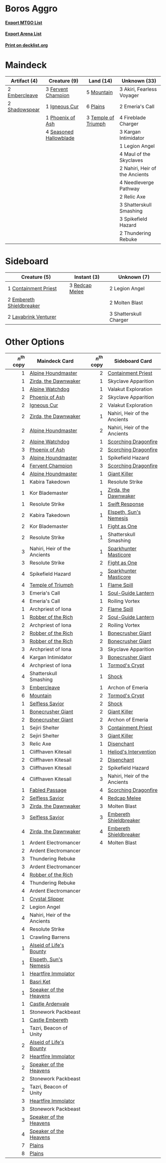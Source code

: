 # Boros Aggro

#### [Export MTGO List](../collection/Boros%20Aggro/Boros%20Aggro.txt)
#### [Export Arena List](../collection/Boros%20Aggro/Boros%20Aggro_arena.txt)
#### [Print on decklist.org](http://decklist.org/?deckmain=3%09Akiri,%20Fearless%20Voyager%0A2%09Embercleave%0A2%09Emeria's%20Call%0A3%09Fervent%20Champion%0A4%09Fireblade%20Charger%0A1%09Igneous%20Cur%0A3%09Kargan%20Intimidator%0A1%09Legion%20Angel%0A4%09Maul%20of%20the%20Skyclaves%0A5%09Mountain%0A2%09Nahiri,%20Heir%20of%20the%20Ancients%0A4%09Needleverge%20Pathway%0A1%09Phoenix%20of%20Ash%0A6%09Plains%0A2%09Relic%20Axe%0A4%09Seasoned%20Hallowblade%0A2%09Shadowspear%0A3%09Shatterskull%20Smashing%0A3%09Spikefield%20Hazard%0A3%09Temple%20of%20Triumph%0A2%09Thundering%20Rebuke&deckside=1%09Containment%20Priest%0A2%09Embereth%20Shieldbreaker%0A2%09Lavabrink%20Venturer%0A2%09Legion%20Angel%0A2%09Molten%20Blast%0A3%09Redcap%20Melee%0A3%09Shatterskull%20Charger)
# Maindeck

|                                      Artifact (4)                                      |                                          Creature (9)                                           |                                          Land (14)                                           |         Unknown (33)         |
|----------------------------------------------------------------------------------------|-------------------------------------------------------------------------------------------------|----------------------------------------------------------------------------------------------|------------------------------|
|2 [Embercleave](http://gatherer.wizards.com/Pages/Card/Details.aspx?multiverseid=473082)|3 [Fervent Champion](http://gatherer.wizards.com/Pages/Card/Details.aspx?multiverseid=473086)    |5 [Mountain](http://gatherer.wizards.com/Pages/Card/Details.aspx?multiverseid=439859)         |3 Akiri, Fearless Voyager     |
|2 [Shadowspear](http://gatherer.wizards.com/Pages/Card/Details.aspx?multiverseid=476487)|1 [Igneous Cur](http://gatherer.wizards.com/Pages/Card/Details.aspx?multiverseid=485476)         |6 [Plains](http://gatherer.wizards.com/Pages/Card/Details.aspx?multiverseid=439856)           |2 Emeria's Call               |
|                                                                                        |1 [Phoenix of Ash](http://gatherer.wizards.com/Pages/Card/Details.aspx?multiverseid=476399)      |3 [Temple of Triumph](http://gatherer.wizards.com/Pages/Card/Details.aspx?multiverseid=373560)|4 Fireblade Charger           |
|                                                                                        |4 [Seasoned Hallowblade](http://gatherer.wizards.com/Pages/Card/Details.aspx?multiverseid=485357)|                                                                                              |3 Kargan Intimidator          |
|                                                                                        |                                                                                                 |                                                                                              |1 Legion Angel                |
|                                                                                        |                                                                                                 |                                                                                              |4 Maul of the Skyclaves       |
|                                                                                        |                                                                                                 |                                                                                              |2 Nahiri, Heir of the Ancients|
|                                                                                        |                                                                                                 |                                                                                              |4 Needleverge Pathway         |
|                                                                                        |                                                                                                 |                                                                                              |2 Relic Axe                   |
|                                                                                        |                                                                                                 |                                                                                              |3 Shatterskull Smashing       |
|                                                                                        |                                                                                                 |                                                                                              |3 Spikefield Hazard           |
|                                                                                        |                                                                                                 |                                                                                              |2 Thundering Rebuke           |


# Sideboard

|                                           Creature (5)                                            |                                       Instant (3)                                       |     Unknown (7)      |
|---------------------------------------------------------------------------------------------------|-----------------------------------------------------------------------------------------|----------------------|
|1 [Containment Priest](http://gatherer.wizards.com/Pages/Card/Details.aspx?multiverseid=389470)    |3 [Redcap Melee](http://gatherer.wizards.com/Pages/Card/Details.aspx?multiverseid=473097)|2 Legion Angel        |
|2 [Embereth Shieldbreaker](http://gatherer.wizards.com/Pages/Card/Details.aspx?multiverseid=473084)|                                                                                         |2 Molten Blast        |
|2 [Lavabrink Venturer](http://gatherer.wizards.com/Pages/Card/Details.aspx?multiverseid=479539)    |                                                                                         |3 Shatterskull Charger|


# Other Options

|*n*<sup>th</sup> copy|                                          Maindeck Card                                           |*n*<sup>th</sup> copy|                                         Sideboard Card                                          |
|--------------------:|--------------------------------------------------------------------------------------------------|--------------------:|-------------------------------------------------------------------------------------------------|
|                    1|[Alpine Houndmaster](http://gatherer.wizards.com/Pages/Card/Details.aspx?multiverseid=485538)     |                    2|[Containment Priest](http://gatherer.wizards.com/Pages/Card/Details.aspx?multiverseid=389470)    |
|                    1|[Zirda, the Dawnwaker](http://gatherer.wizards.com/Pages/Card/Details.aspx?multiverseid=479753)   |                    1|Skyclave Apparition                                                                              |
|                    1|[Alpine Watchdog](http://gatherer.wizards.com/Pages/Card/Details.aspx?multiverseid=485325)        |                    1|Valakut Exploration                                                                              |
|                    2|[Phoenix of Ash](http://gatherer.wizards.com/Pages/Card/Details.aspx?multiverseid=476399)         |                    2|Skyclave Apparition                                                                              |
|                    2|[Igneous Cur](http://gatherer.wizards.com/Pages/Card/Details.aspx?multiverseid=485476)            |                    2|Valakut Exploration                                                                              |
|                    2|[Zirda, the Dawnwaker](http://gatherer.wizards.com/Pages/Card/Details.aspx?multiverseid=479753)   |                    1|Nahiri, Heir of the Ancients                                                                     |
|                    2|[Alpine Houndmaster](http://gatherer.wizards.com/Pages/Card/Details.aspx?multiverseid=485538)     |                    2|Nahiri, Heir of the Ancients                                                                     |
|                    2|[Alpine Watchdog](http://gatherer.wizards.com/Pages/Card/Details.aspx?multiverseid=485325)        |                    1|[Scorching Dragonfire](http://gatherer.wizards.com/Pages/Card/Details.aspx?multiverseid=473101)  |
|                    3|[Phoenix of Ash](http://gatherer.wizards.com/Pages/Card/Details.aspx?multiverseid=476399)         |                    2|[Scorching Dragonfire](http://gatherer.wizards.com/Pages/Card/Details.aspx?multiverseid=473101)  |
|                    3|[Alpine Houndmaster](http://gatherer.wizards.com/Pages/Card/Details.aspx?multiverseid=485538)     |                    1|Spikefield Hazard                                                                                |
|                    4|[Fervent Champion](http://gatherer.wizards.com/Pages/Card/Details.aspx?multiverseid=473086)       |                    3|[Scorching Dragonfire](http://gatherer.wizards.com/Pages/Card/Details.aspx?multiverseid=473101)  |
|                    4|[Alpine Houndmaster](http://gatherer.wizards.com/Pages/Card/Details.aspx?multiverseid=485538)     |                    1|[Giant Killer](http://gatherer.wizards.com/Pages/Card/Details.aspx?multiverseid=472976)          |
|                    1|Kabira Takedown                                                                                   |                    1|Resolute Strike                                                                                  |
|                    1|Kor Blademaster                                                                                   |                    1|[Zirda, the Dawnwaker](http://gatherer.wizards.com/Pages/Card/Details.aspx?multiverseid=479753)  |
|                    1|Resolute Strike                                                                                   |                    1|[Swift Response](http://gatherer.wizards.com/Pages/Card/Details.aspx?multiverseid=485363)        |
|                    2|Kabira Takedown                                                                                   |                    1|[Elspeth, Sun's Nemesis](http://gatherer.wizards.com/Pages/Card/Details.aspx?multiverseid=476265)|
|                    2|Kor Blademaster                                                                                   |                    1|[Fight as One](http://gatherer.wizards.com/Pages/Card/Details.aspx?multiverseid=479532)          |
|                    2|Resolute Strike                                                                                   |                    1|Shatterskull Smashing                                                                            |
|                    3|Nahiri, Heir of the Ancients                                                                      |                    1|[Sparkhunter Masticore](http://gatherer.wizards.com/Pages/Card/Details.aspx?multiverseid=485563) |
|                    3|Resolute Strike                                                                                   |                    2|[Fight as One](http://gatherer.wizards.com/Pages/Card/Details.aspx?multiverseid=479532)          |
|                    4|Spikefield Hazard                                                                                 |                    2|[Sparkhunter Masticore](http://gatherer.wizards.com/Pages/Card/Details.aspx?multiverseid=485563) |
|                    4|[Temple of Triumph](http://gatherer.wizards.com/Pages/Card/Details.aspx?multiverseid=373560)      |                    1|[Flame Spill](http://gatherer.wizards.com/Pages/Card/Details.aspx?multiverseid=479637)           |
|                    3|Emeria's Call                                                                                     |                    1|[Soul-Guide Lantern](http://gatherer.wizards.com/Pages/Card/Details.aspx?multiverseid=476488)    |
|                    4|Emeria's Call                                                                                     |                    1|Roiling Vortex                                                                                   |
|                    1|Archpriest of Iona                                                                                |                    2|[Flame Spill](http://gatherer.wizards.com/Pages/Card/Details.aspx?multiverseid=479637)           |
|                    1|[Robber of the Rich](http://gatherer.wizards.com/Pages/Card/Details.aspx?multiverseid=473100)     |                    2|[Soul-Guide Lantern](http://gatherer.wizards.com/Pages/Card/Details.aspx?multiverseid=476488)    |
|                    2|Archpriest of Iona                                                                                |                    2|Roiling Vortex                                                                                   |
|                    2|[Robber of the Rich](http://gatherer.wizards.com/Pages/Card/Details.aspx?multiverseid=473100)     |                    1|[Bonecrusher Giant](http://gatherer.wizards.com/Pages/Card/Details.aspx?multiverseid=473077)     |
|                    3|[Robber of the Rich](http://gatherer.wizards.com/Pages/Card/Details.aspx?multiverseid=473100)     |                    2|[Bonecrusher Giant](http://gatherer.wizards.com/Pages/Card/Details.aspx?multiverseid=473077)     |
|                    3|Archpriest of Iona                                                                                |                    3|Skyclave Apparition                                                                              |
|                    4|Kargan Intimidator                                                                                |                    3|[Bonecrusher Giant](http://gatherer.wizards.com/Pages/Card/Details.aspx?multiverseid=473077)     |
|                    4|Archpriest of Iona                                                                                |                    1|[Tormod's Crypt](http://gatherer.wizards.com/Pages/Card/Details.aspx?multiverseid=389723)        |
|                    4|Shatterskull Smashing                                                                             |                    1|[Shock](http://gatherer.wizards.com/Pages/Card/Details.aspx?multiverseid=129732)                 |
|                    3|[Embercleave](http://gatherer.wizards.com/Pages/Card/Details.aspx?multiverseid=473082)            |                    1|Archon of Emeria                                                                                 |
|                    6|[Mountain](http://gatherer.wizards.com/Pages/Card/Details.aspx?multiverseid=439859)               |                    2|[Tormod's Crypt](http://gatherer.wizards.com/Pages/Card/Details.aspx?multiverseid=389723)        |
|                    1|[Selfless Savior](http://gatherer.wizards.com/Pages/Card/Details.aspx?multiverseid=485359)        |                    2|[Shock](http://gatherer.wizards.com/Pages/Card/Details.aspx?multiverseid=129732)                 |
|                    1|[Bonecrusher Giant](http://gatherer.wizards.com/Pages/Card/Details.aspx?multiverseid=473077)      |                    2|[Giant Killer](http://gatherer.wizards.com/Pages/Card/Details.aspx?multiverseid=472976)          |
|                    2|[Bonecrusher Giant](http://gatherer.wizards.com/Pages/Card/Details.aspx?multiverseid=473077)      |                    2|Archon of Emeria                                                                                 |
|                    1|Sejiri Shelter                                                                                    |                    3|[Containment Priest](http://gatherer.wizards.com/Pages/Card/Details.aspx?multiverseid=389470)    |
|                    2|Sejiri Shelter                                                                                    |                    3|[Giant Killer](http://gatherer.wizards.com/Pages/Card/Details.aspx?multiverseid=472976)          |
|                    3|Relic Axe                                                                                         |                    1|[Disenchant](http://gatherer.wizards.com/Pages/Card/Details.aspx?multiverseid=847)               |
|                    1|Cliffhaven Kitesail                                                                               |                    1|[Heliod's Intervention](http://gatherer.wizards.com/Pages/Card/Details.aspx?multiverseid=476270) |
|                    2|Cliffhaven Kitesail                                                                               |                    2|[Disenchant](http://gatherer.wizards.com/Pages/Card/Details.aspx?multiverseid=847)               |
|                    3|Cliffhaven Kitesail                                                                               |                    2|Spikefield Hazard                                                                                |
|                    4|Cliffhaven Kitesail                                                                               |                    3|Nahiri, Heir of the Ancients                                                                     |
|                    1|[Fabled Passage](http://gatherer.wizards.com/Pages/Card/Details.aspx?multiverseid=473206)         |                    4|[Scorching Dragonfire](http://gatherer.wizards.com/Pages/Card/Details.aspx?multiverseid=473101)  |
|                    2|[Selfless Savior](http://gatherer.wizards.com/Pages/Card/Details.aspx?multiverseid=485359)        |                    4|[Redcap Melee](http://gatherer.wizards.com/Pages/Card/Details.aspx?multiverseid=473097)          |
|                    3|[Zirda, the Dawnwaker](http://gatherer.wizards.com/Pages/Card/Details.aspx?multiverseid=479753)   |                    3|Molten Blast                                                                                     |
|                    3|[Selfless Savior](http://gatherer.wizards.com/Pages/Card/Details.aspx?multiverseid=485359)        |                    3|[Embereth Shieldbreaker](http://gatherer.wizards.com/Pages/Card/Details.aspx?multiverseid=473084)|
|                    4|[Zirda, the Dawnwaker](http://gatherer.wizards.com/Pages/Card/Details.aspx?multiverseid=479753)   |                    4|[Embereth Shieldbreaker](http://gatherer.wizards.com/Pages/Card/Details.aspx?multiverseid=473084)|
|                    1|Ardent Electromancer                                                                              |                    4|Molten Blast                                                                                     |
|                    2|Ardent Electromancer                                                                              |                     |                                                                                                 |
|                    3|Thundering Rebuke                                                                                 |                     |                                                                                                 |
|                    3|Ardent Electromancer                                                                              |                     |                                                                                                 |
|                    4|[Robber of the Rich](http://gatherer.wizards.com/Pages/Card/Details.aspx?multiverseid=473100)     |                     |                                                                                                 |
|                    4|Thundering Rebuke                                                                                 |                     |                                                                                                 |
|                    4|Ardent Electromancer                                                                              |                     |                                                                                                 |
|                    1|[Crystal Slipper](http://gatherer.wizards.com/Pages/Card/Details.aspx?multiverseid=473081)        |                     |                                                                                                 |
|                    2|Legion Angel                                                                                      |                     |                                                                                                 |
|                    4|Nahiri, Heir of the Ancients                                                                      |                     |                                                                                                 |
|                    4|Resolute Strike                                                                                   |                     |                                                                                                 |
|                    1|Crawling Barrens                                                                                  |                     |                                                                                                 |
|                    1|[Alseid of Life's Bounty](http://gatherer.wizards.com/Pages/Card/Details.aspx?multiverseid=476252)|                     |                                                                                                 |
|                    1|[Elspeth, Sun's Nemesis](http://gatherer.wizards.com/Pages/Card/Details.aspx?multiverseid=476265) |                     |                                                                                                 |
|                    1|[Heartfire Immolator](http://gatherer.wizards.com/Pages/Card/Details.aspx?multiverseid=485473)    |                     |                                                                                                 |
|                    1|[Basri Ket](http://gatherer.wizards.com/Pages/Card/Details.aspx?multiverseid=488174)              |                     |                                                                                                 |
|                    1|[Speaker of the Heavens](http://gatherer.wizards.com/Pages/Card/Details.aspx?multiverseid=488246) |                     |                                                                                                 |
|                    1|[Castle Ardenvale](http://gatherer.wizards.com/Pages/Card/Details.aspx?multiverseid=473200)       |                     |                                                                                                 |
|                    1|Stonework Packbeast                                                                               |                     |                                                                                                 |
|                    1|[Castle Embereth](http://gatherer.wizards.com/Pages/Card/Details.aspx?multiverseid=473201)        |                     |                                                                                                 |
|                    1|Tazri, Beacon of Unity                                                                            |                     |                                                                                                 |
|                    2|[Alseid of Life's Bounty](http://gatherer.wizards.com/Pages/Card/Details.aspx?multiverseid=476252)|                     |                                                                                                 |
|                    2|[Heartfire Immolator](http://gatherer.wizards.com/Pages/Card/Details.aspx?multiverseid=485473)    |                     |                                                                                                 |
|                    2|[Speaker of the Heavens](http://gatherer.wizards.com/Pages/Card/Details.aspx?multiverseid=488246) |                     |                                                                                                 |
|                    2|Stonework Packbeast                                                                               |                     |                                                                                                 |
|                    2|Tazri, Beacon of Unity                                                                            |                     |                                                                                                 |
|                    3|[Heartfire Immolator](http://gatherer.wizards.com/Pages/Card/Details.aspx?multiverseid=485473)    |                     |                                                                                                 |
|                    3|Stonework Packbeast                                                                               |                     |                                                                                                 |
|                    3|[Speaker of the Heavens](http://gatherer.wizards.com/Pages/Card/Details.aspx?multiverseid=488246) |                     |                                                                                                 |
|                    4|[Speaker of the Heavens](http://gatherer.wizards.com/Pages/Card/Details.aspx?multiverseid=488246) |                     |                                                                                                 |
|                    7|[Plains](http://gatherer.wizards.com/Pages/Card/Details.aspx?multiverseid=439856)                 |                     |                                                                                                 |
|                    8|[Plains](http://gatherer.wizards.com/Pages/Card/Details.aspx?multiverseid=439856)                 |                     |                                                                                                 |

